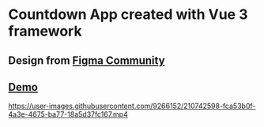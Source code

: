# Countdown App created with Vue 3 framework

## Design from [Figma Community](https://www.figma.com/community/)

## [Demo](https://gavrushuk.github.io/vue3-countdown/)

https://user-images.githubusercontent.com/9266152/210742598-fca53b0f-4a3e-4675-ba77-18a5d37fc167.mp4
